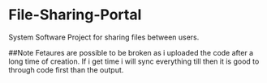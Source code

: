# File-Sharing-Portal
System Software Project for sharing files between users.

##Note
Fetaures are possible to be broken as i uploaded the code after a long time of creation. 
If i get time i will sync everything till then it is good to through code first than the output.
